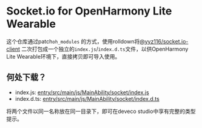 # Socket.io for OpenHarmony Lite Wearable

这个仓库通过patch`oh_modules`
的方式，使用rolldown将[@yyz116/socket.io-client](https://ohpm.openharmony.cn/#/cn/detail/@yyz116%2Fsocket.io-client)
二次打包成一个独立的`index.js`/`index.d.ts`文件，以供OpenHarmony Lite Wearable环境下，直接拷贝即可导入使用。

## 何处下载？

- index.js: [entry/src/main/js/MainAbility/socket/index.js](entry/src/main/js/MainAbility/socket/index.js)
- index.d.ts: [entry/src/main/js/MainAbility/socket/index.d.ts](entry/src/main/js/MainAbility/socket/index.d.ts)

将两个文件以同一名称放在同一目录下，即可在deveco studio中享有完整的类型提示。
